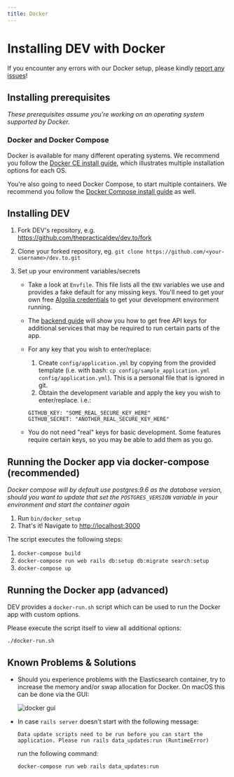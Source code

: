 ```yaml
---
title: Docker
---
```


# Installing DEV with Docker

If you encounter any errors with our Docker setup, please kindly
[report any issues](https://github.com/thepracticaldev/dev.to/issues/new/choose)!

## Installing prerequisites

_These prerequisites assume you're working on an operating system supported by
Docker._

### Docker and Docker Compose

Docker is available for many different operating systems. We recommend you
follow the [Docker CE install guide](https://docs.docker.com/install/), which
illustrates multiple installation options for each OS.

You're also going to need Docker Compose, to start multiple containers. We
recommend you follow the
[Docker Compose install guide](https://docs.docker.com/compose/install/) as
well.

## Installing DEV

1. Fork DEV's repository, e.g. <https://github.com/thepracticaldev/dev.to/fork>
1. Clone your forked repository, eg.
   `git clone https://github.com/<your-username>/dev.to.git`
1. Set up your environment variables/secrets

   - Take a look at `Envfile`. This file lists all the `ENV` variables we use
     and provides a fake default for any missing keys. You'll need to get your
     own free [Algolia credentials](/backend/algolia) to get your development
     environment running.
   - The [backend guide](/backend) will show you how to get free API keys for
     additional services that may be required to run certain parts of the app.
   - For any key that you wish to enter/replace:

     1. Create `config/application.yml` by copying from the provided template
        (i.e. with bash:
        `cp config/sample_application.yml config/application.yml`). This is a
        personal file that is ignored in git.
     1. Obtain the development variable and apply the key you wish to
        enter/replace. i.e.:

     ```shell
     GITHUB_KEY: "SOME_REAL_SECURE_KEY_HERE"
     GITHUB_SECRET: "ANOTHER_REAL_SECURE_KEY_HERE"
     ```

   - You do not need "real" keys for basic development. Some features require
     certain keys, so you may be able to add them as you go.

## Running the Docker app via docker-compose (recommended)

_Docker compose will by default use postgres:9.6 as the database version, should
you want to update that set the `POSTGRES_VERSION` variable in your environment
and start the container again_

1. Run `bin/docker_setup`
2. That's it! Navigate to <http://localhost:3000>

The script executes the following steps:

1. `docker-compose build`
2. `docker-compose run web rails db:setup db:migrate search:setup`
3. `docker-compose up`

## Running the Docker app (advanced)

DEV provides a `docker-run.sh` script which can be used to run the Docker app
with custom options.

Please execute the script itself to view all additional options:

```shell
./docker-run.sh
```

## Known Problems & Solutions

- Should you experience problems with the Elasticsearch container, try to
  increase the memory and/or swap allocation for Docker. On macOS this can be
  done via the GUI:

  ![docker gui](https://user-images.githubusercontent.com/47985/74210448-b63b7c80-4c83-11ea-959b-02249b2a6952.png)

- In case `rails server` doesn't start with the following message:

  ```
  Data update scripts need to be run before you can start the application. Please run rails data_updates:run (RuntimeError)
  ```

  run the following command:

  ```shell
  docker-compose run web rails data_updates:run
  ```
